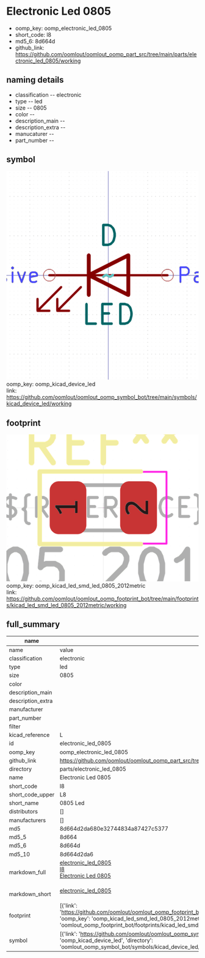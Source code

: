 # Electronic Led 0805

  
* oomp_key: oomp_electronic_led_0805 
* short_code: l8
* md5_6: 8d664d  
* github_link: https://github.com/oomlout/oomlout_oomp_part_src/tree/main/parts/electronic_led_0805/working  
## naming details
* classification -- electronic
* type -- led
* size -- 0805
* color -- 
* description_main -- 
* description_extra -- 
* manucaturer -- 
* part_number -- 



## symbol

![](symbol/0/working/working_600.png)  
oomp_key: oomp_kicad_device_led  
link: https://github.com/oomlout/oomlout_oomp_symbol_bot/tree/main/symbols/kicad_device_led/working  

## footprint

![](footprint/0/working/working_600.png)  
oomp_key: oomp_kicad_led_smd_led_0805_2012metric  
link: https://github.com/oomlout/oomlout_oomp_footprint_bot/tree/main/footprints/kicad_led_smd_led_0805_2012metric/working  

## full_summary
| name | value | 
| --- | --- | 
| name | value | 
| classification | electronic | 
| type | led | 
| size | 0805 | 
| color |  | 
| description_main |  | 
| description_extra |  | 
| manufacturer |  | 
| part_number |  | 
| filter |  | 
| kicad_reference | L | 
| id | electronic_led_0805 | 
| oomp_key | oomp_electronic_led_0805 | 
| github_link | https://github.com/oomlout/oomlout_oomp_part_src/tree/main/parts/electronic_led_0805/working | 
| directory | parts/electronic_led_0805 | 
| name | Electronic Led 0805 | 
| short_code | l8 | 
| short_code_upper | L8 | 
| short_name | 0805 Led | 
| distributors | [] | 
| manufacturers | [] | 
| md5 | 8d664d2da680e32744834a87427c5377 | 
| md5_5 | 8d664 | 
| md5_6 | 8d664d | 
| md5_10 | 8d664d2da6 | 
| markdown_full | [electronic_led_0805](https://github.com/oomlout/oomlout_oomp_part_src/tree/main/parts/electronic_led_0805/working)<br>[l8](https://github.com/oomlout/oomlout_oomp_part_src/tree/main/parts/electronic_led_0805/working)<br>[Electronic Led 0805](https://github.com/oomlout/oomlout_oomp_part_src/tree/main/parts/electronic_led_0805/working)<br><br> | 
| markdown_short | [electronic_led_0805](https://github.com/oomlout/oomlout_oomp_part_src/tree/main/parts/electronic_led_0805/working)<br><br> | 
| footprint | [{'link': 'https://github.com/oomlout/oomlout_oomp_footprint_bot/tree/main/foootprntss/kicad_led_smd_led_0805_2012metric', 'oomp_key': 'oomp_kicad_led_smd_led_0805_2012metric', 'directory': 'oomlout_oomp_footprint_bot/footprints/kicad_led_smd_led_0805_2012metric//working/working.kicad_mod'}] | 
| symbol | [{'link': 'https://github.com/oomlout/oomlout_oomp_symbol_bot/tree/main/symbols/kicad_device_led', 'oomp_key': 'oomp_kicad_device_led', 'directory': 'oomlout_oomp_symbol_bot/symbols/kicad_device_led//working/working.kicad_sym'}] | 
